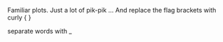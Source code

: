 Familiar plots. Just a lot of pik-pik ...
And replace the flag brackets with curly { }

separate words with _
